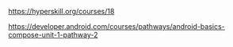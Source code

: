 https://hyperskill.org/courses/18

https://developer.android.com/courses/pathways/android-basics-compose-unit-1-pathway-2
